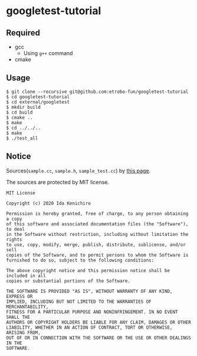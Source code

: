 # googletest-tutorial

## Required

- gcc
  - Using `g++` command
- cmake

## Usage

```console
$ git clone --recursive git@github.com:etrobo-fun/googletest-tutorial
$ cd googletest-tutorial
$ cd external/googletest
$ mkdir build
$ cd build
$ cmake ..
$ make
$ cd ../../..
$ make
$ ./test_all
```

## Notice

Sources(`sample.cc`, `sample.h`, `sample_test.cc`) by [this page](https://rinatz.github.io/cpp-book/test-how-to-gtest/).

The sources are protected by MIT license.

```
MIT License

Copyright (c) 2020 Ida Kenichiro

Permission is hereby granted, free of charge, to any person obtaining a copy
of this software and associated documentation files (the "Software"), to deal
in the Software without restriction, including without limitation the rights
to use, copy, modify, merge, publish, distribute, sublicense, and/or sell
copies of the Software, and to permit persons to whom the Software is
furnished to do so, subject to the following conditions:

The above copyright notice and this permission notice shall be included in all
copies or substantial portions of the Software.

THE SOFTWARE IS PROVIDED "AS IS", WITHOUT WARRANTY OF ANY KIND, EXPRESS OR
IMPLIED, INCLUDING BUT NOT LIMITED TO THE WARRANTIES OF MERCHANTABILITY,
FITNESS FOR A PARTICULAR PURPOSE AND NONINFRINGEMENT. IN NO EVENT SHALL THE
AUTHORS OR COPYRIGHT HOLDERS BE LIABLE FOR ANY CLAIM, DAMAGES OR OTHER
LIABILITY, WHETHER IN AN ACTION OF CONTRACT, TORT OR OTHERWISE, ARISING FROM,
OUT OF OR IN CONNECTION WITH THE SOFTWARE OR THE USE OR OTHER DEALINGS IN THE
SOFTWARE.
```